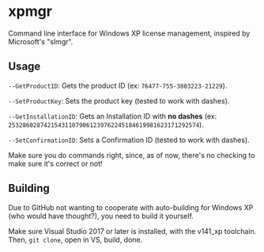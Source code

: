 # xpmgr
Command line interface for Windows XP license management, inspired by Microsoft's "slmgr".

## Usage
`--GetProductID`: Gets the product ID (ex: `76477-755-3803223-21229`).

`--SetProductKey`: Sets the product key (tested to work with dashes).

`--GetInstallationID`: Gets an Installation ID with **no dashes** (ex: `253286028742154311079061239762245184619981623171292574`). 

`--SetConfirmationID`: Sets a Confirmation ID (tested to work with dashes).

Make sure you do commands right, since, as of now, there's no checking to make sure it's correct or not!

## Building
Due to GitHub not wanting to cooperate with auto-building for Windows XP (who would have thought?), you need to build it yourself.

Make sure Visual Studio 2017 or later is installed, with the v141_xp toolchain. Then, `git clone`, open in VS, build, done.
